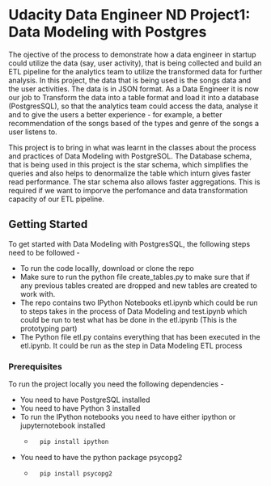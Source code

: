# Udacity Data Engineer ND Project1: Data Modeling with Postgres
The ojective of the process to demonstrate how a data engineer in startup could utilize the data (say, user activity), that is being collected and build an ETL pipeline for the analytics team to utilize the transformed data for further analysis. In this project, the data that is being used is the songs data and the user activities. The data is in JSON format. As a Data Engineer it is now our job to Transform the data into a table format and load it into a database (PostgresSQL), so that the analytics team could access the data, analyse it and to give the users a better experience - for example, a better recommendation of the songs based of the types and genre of the songs a user listens to.

This project is to bring in what was learnt in the classes about the process and practices of Data Modeling with PostgreSOL. The Database schema, that is being used in this project is the star schema, which simplifies the queries and also helps to denormalize the table which inturn gives faster read performance. The star schema also allows faster aggregations. This is required if we want to imporve the perfomance and data transformation capacity of our ETL pipeline.


## Getting Started
To get started with Data Modeling with PostgresSQL, the following steps need to be followed -
* To run the code locallly, download or clone the repo
* Make sure to run the python file create_tables.py to make sure that if any previous tables created are dropped and new tables are created to work with.
* The repo contains two IPython Notebooks etl.ipynb which could be run to steps takes in the process of Data Modeling and test.ipynb which could be run to test what has be done in the etl.ipynb (This is the prototyping part)
* The Python file etl.py contains everything that has been executed in the etl.ipynb. It could be run as the step in Data Modeling ETL process

### Prerequisites
To run the project locally you need the following dependencies -
* You need to have PostgreSQL installed
* You need to have Python 3 installed
* To run the IPython notebooks you need to have either ipython or jupyternotebook installed
    - ```python
        pip install ipython
      ```  
* You need to have the python package psycopg2
    - ```python
        pip install psycopg2
       ```
